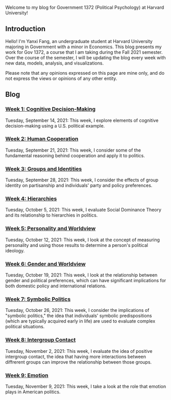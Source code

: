 Welcome to my blog for Government 1372 (Political Psychology) at Harvard University!

## Introduction
Hello! I'm Yanxi Fang, an undergraduate student at Harvard University majoring in Government with a minor in Economics. This blog presents my work for Gov 1372, a course that I am taking during the Fall 2021 semester. Over the course of the semester, I will be updating the blog every week with new data, models, analysis, and visualizations.

Please note that any opinions expressed on this page are mine only, and do not express the views or opinions of any other entity.

## Blog
### [Week 1: Cognitive Decision-Making](https://yanxifang.github.io/Gov-1372/2021/09/14/Week-One-Blog-Post.html)
Tuesday, September 14, 2021: This week, I explore elements of cognitive decision-making using a U.S. political example.

### [Week 2: Human Cooperation](https://yanxifang.github.io/Gov-1372/2021/09/21/Week-Two-Blog-Post.html)
Tuesday, September 21, 2021: This week, I consider some of the fundamental reasoning behind cooperation and apply it to politics.

### [Week 3: Groups and Identities](https://yanxifang.github.io/Gov-1372/2021/09/28/Week-Three-Blog-Post.html)
Tuesday, September 28, 2021: This week, I consider the effects of group identity on partisanship and individuals' party and policy preferences.

### [Week 4: Hierarchies](https://yanxifang.github.io/Gov-1372/2021/10/05/Week-Four-Blog-Post.html)
Tuesday, October 5, 2021: This week, I evaluate Social Dominance Theory and its relationship to hierarchies in politics.

### [Week 5: Personality and Worldview](https://yanxifang.github.io/Gov-1372/2021/10/12/Week-Five-Blog-Post.html)
Tuesday, October 12, 2021: This week, I look at the concept of measuring personality and using those results to determine a person's political ideology.

### [Week 6: Gender and Worldview](https://yanxifang.github.io/Gov-1372/2021/10/19/Week-Six-Blog-Post.html)
Tuesday, October 19, 2021: This week, I look at the relationship between gender and political preferences, which can have significant implications for both domestic policy and international relations.

### [Week 7: Symbolic Politics](https://yanxifang.github.io/Gov-1372/2021/10/26/Week-Seven-Blog-Post.html)
Tuesday, October 26, 2021: This week, I consider the implications of "symbolic politics," the idea that individuals' symbolic predispositions (which are typically acquired early in life) are used to evaluate complex political situations.

### [Week 8: Intergroup Contact](https://yanxifang.github.io/Gov-1372/2021/11/02/Week-Eight-Blog-Post.html)
Tuesday, November 2, 2021: This week, I evaluate the idea of positive intergroup contact, the idea that having more interactions between diffrerent groups can improve the relationship between those groups.

### [Week 9: Emotion](https://yanxifang.github.io/Gov-1372/2021/11/09/Week-Nine-Blog-Post.html)
Tuesday, November 9, 2021: This week, I take a look at the role that emotion plays in American politics.
